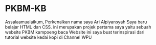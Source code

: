 # PKBM-KB

Assalaamualaikum, Perkenalkan nama saya Ari Alpiyansyah
Saya baru belajar HTML dan CSS. ini merupakan projek pertama saya yaitu sebuah website PKBM kampoeng baca
Website ini saya buat terinspirasi dari tutorial website kedai kopi di Channel WPU
